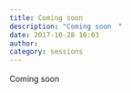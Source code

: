 ```yaml
---
title: Coming soon　
description: "Coming soon　"
date: 2017-10-28 10:03
author: 
category: sessions
---
```

Coming soon　
